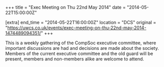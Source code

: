 +++
title = "Exec Meeting on Thu 22nd May 2014"
date = "2014-05-22T15:00:00Z"

[extra]
end_time = "2014-05-22T16:00:00Z"
location = "DCS"
original = "https://uwcs.co.uk/events/exec-meeting-on-thu-22nd-may-2014-1474489094351/"
+++

This is a weekly gathering of the CompSoc executive committee, where important discussions are had and decisions are made about the society. Members of the current executive committee and the old guard will be present, members and non-members alike are welcome to attend.

